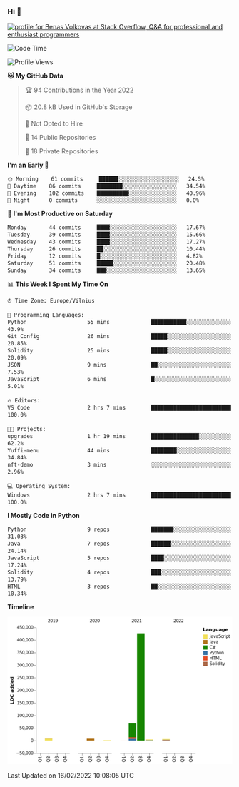 ### Hi 👋
<a href="https://stackoverflow.com/users/14954249/benas-volkovas"><img src="https://stackoverflow.com/users/flair/14954249.png?theme=dark" width="208" height="58" alt="profile for Benas Volkovas at Stack Overflow, Q&amp;A for professional and enthusiast programmers" title="profile for Benas Volkovas at Stack Overflow, Q&amp;A for professional and enthusiast programmers"></a>

<!--START_SECTION:waka-->
![Code Time](http://img.shields.io/badge/Code%20Time-566%20hrs%2025%20mins-blue)

![Profile Views](http://img.shields.io/badge/Profile%20Views-0-blue)

**🐱 My GitHub Data** 

> 🏆 94 Contributions in the Year 2022
 > 
> 📦 20.8 kB Used in GitHub's Storage 
 > 
> 🚫 Not Opted to Hire
 > 
> 📜 14 Public Repositories 
 > 
> 🔑 18 Private Repositories  
 > 
**I'm an Early 🐤** 

```text
🌞 Morning    61 commits     ██████░░░░░░░░░░░░░░░░░░░   24.5% 
🌆 Daytime    86 commits     ████████░░░░░░░░░░░░░░░░░   34.54% 
🌃 Evening    102 commits    ██████████░░░░░░░░░░░░░░░   40.96% 
🌙 Night      0 commits      ░░░░░░░░░░░░░░░░░░░░░░░░░   0.0%

```
📅 **I'm Most Productive on Saturday** 

```text
Monday       44 commits     ████░░░░░░░░░░░░░░░░░░░░░   17.67% 
Tuesday      39 commits     ████░░░░░░░░░░░░░░░░░░░░░   15.66% 
Wednesday    43 commits     ████░░░░░░░░░░░░░░░░░░░░░   17.27% 
Thursday     26 commits     ██░░░░░░░░░░░░░░░░░░░░░░░   10.44% 
Friday       12 commits     █░░░░░░░░░░░░░░░░░░░░░░░░   4.82% 
Saturday     51 commits     █████░░░░░░░░░░░░░░░░░░░░   20.48% 
Sunday       34 commits     ███░░░░░░░░░░░░░░░░░░░░░░   13.65%

```


📊 **This Week I Spent My Time On** 

```text
⌚︎ Time Zone: Europe/Vilnius

💬 Programming Languages: 
Python                   55 mins             ███████████░░░░░░░░░░░░░░   43.9% 
Git Config               26 mins             █████░░░░░░░░░░░░░░░░░░░░   20.85% 
Solidity                 25 mins             █████░░░░░░░░░░░░░░░░░░░░   20.09% 
JSON                     9 mins              ██░░░░░░░░░░░░░░░░░░░░░░░   7.53% 
JavaScript               6 mins              █░░░░░░░░░░░░░░░░░░░░░░░░   5.01%

🔥 Editors: 
VS Code                  2 hrs 7 mins        █████████████████████████   100.0%

🐱‍💻 Projects: 
upgrades                 1 hr 19 mins        ███████████████░░░░░░░░░░   62.2% 
Yuffi-menu               44 mins             ████████░░░░░░░░░░░░░░░░░   34.84% 
nft-demo                 3 mins              ░░░░░░░░░░░░░░░░░░░░░░░░░   2.96%

💻 Operating System: 
Windows                  2 hrs 7 mins        █████████████████████████   100.0%

```

**I Mostly Code in Python** 

```text
Python                   9 repos             ███████░░░░░░░░░░░░░░░░░░   31.03% 
Java                     7 repos             ██████░░░░░░░░░░░░░░░░░░░   24.14% 
JavaScript               5 repos             ████░░░░░░░░░░░░░░░░░░░░░   17.24% 
Solidity                 4 repos             ███░░░░░░░░░░░░░░░░░░░░░░   13.79% 
HTML                     3 repos             ██░░░░░░░░░░░░░░░░░░░░░░░   10.34%

```


**Timeline**

![Chart not found](https://raw.githubusercontent.com/BenasVolkovas/BenasVolkovas/main/charts/bar_graph.png) 


 Last Updated on 16/02/2022 10:08:05 UTC
<!--END_SECTION:waka-->
